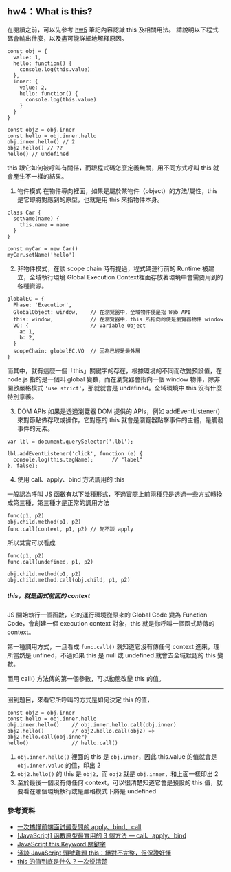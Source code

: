 ## hw4：What is this?
在閱讀之前，可以先參考 [hw5](./hw5.md) 筆記內容認識 this 及相關用法。
請說明以下程式碼會輸出什麼，以及盡可能詳細地解釋原因。
```javascript=
const obj = {
  value: 1,
  hello: function() {
    console.log(this.value)
  },
  inner: {
    value: 2,
    hello: function() {
      console.log(this.value)
    }
  }
}
  
const obj2 = obj.inner
const hello = obj.inner.hello
obj.inner.hello() // 2
obj2.hello() // ??
hello() // undefined
```

this 跟它如何被呼叫有關係，而跟程式碼怎麼定義無關，用不同方式呼叫 this 就會產生不一樣的結果。
1. 物件模式
在物件導向裡面，如果是屬於某物件（object）的方法/屬性，this 是它即將對應到的原型，也就是用 this 來指物件本身。
```javascript=
class Car {
  setName(name) {
    this.name = name
  }
}
  
const myCar = new Car()
myCar.setName('hello')
```
2. 非物件模式，在談 scope chain 時有提過，程式碼運行前的 Runtime 被建立，全域執行環境 Global Execution Context裡面存放著環境中會需要用到的各種資源。
```javascript=
globalEC = {
  Phase: 'Execution',
  GlobalObject: window,    // 在瀏覽器中，全域物件便是指 Web API
  this: window,            // 在瀏覽器中，this 所指向的便是瀏覽器物件 window
  VO: {                    // Variable Object
    a: 1,
    b: 2,
  }
  scopeChain: globalEC.VO  // 因為已經是最外層
}
```
而其中，就有這麼一個「this」關鍵字的存在，根據環境的不同而改變預設值，在 node.js 指的是一個叫 global 變數，而在瀏覽器會指向一個 window 物件，除非開啟嚴格模式 `'use strict'`，那就就會是 undefined。全域環境中 this 沒有什麼特別意義。

3. DOM APIs
如果是透過瀏覽器 DOM 提供的 APIs，例如 addEventListener() 來對節點做存取或操作，它對應的 this 就會是瀏覽器點擊事件的主體，是觸發事件的元素。
```javascript=
var lbl = document.querySelector('.lbl');

lbl.addEventListener('click', function (e) {
  console.log(this.tagName);      // "label"
}, false);
```

4. 使用 call、apply、bind 方法調用的 this

一般認為呼叫 JS 函數有以下幾種形式，不過實際上前兩種只是透過一些方式轉換成第三種，第三種才是正常的調用方法
```javascript=
func(p1, p2) 
obj.child.method(p1, p2)
func.call(context, p1, p2) // 先不談 apply
```
所以其實可以看成
```javascript=
func(p1, p2)
func.call(undefined, p1, p2)

obj.child.method(p1, p2)
obj.child.method.call(obj.child, p1, p2)
```
##### this，就是函式前面的 context
JS 開始執行一個函數，它的運行環境從原來的 Global Code 變為 Function Code，會創建一個 execution context 對象，this 就是你呼叫一個函式時傳的 context。

第一種調用方式，一旦看成 `func.call()` 就知道它沒有傳任何 context 進來，理所當然是 unfined，不過如果 this 是 null 或 undefined 就會去全域默認的 this 變數。

而用 call() 方法傳的第一個參數，可以動態改變 this 的值。

---
回到題目，來看它所呼叫的方式是如何決定 this 的值，
```javascript=
const obj2 = obj.inner
const hello = obj.inner.hello
obj.inner.hello()    // obj.inner.hello.call(obj.inner)
obj2.hello()         // obj2.hello.call(obj2) => obj2.hello.call(obj.inner)
hello()              // hello.call()
```
1. `obj.inner.hello()` 裡面的 this 是 `obj.inner`，因此 this.value 的值就會是 `obj.inner.value` 的值，印出 2
2. `obj2.hello()` 的 this 是 `obj2`，而 `obj2` 就是 `obj.inner`，和上面一樣印出 2
3. 至於最後一個沒有傳任何 context，可以很清楚知道它會是預設的 this 值，就要看在哪個環境執行或是嚴格模式下將是 undefined

### 參考資料
* [一次搞懂前端面試最愛問的 apply、bind、call](https://medium.com/schaoss-blog/%E4%B8%80%E6%AC%A1%E6%90%9E%E6%87%82%E5%89%8D%E7%AB%AF%E9%9D%A2%E8%A9%A6%E6%9C%80%E6%84%9B%E5%95%8F%E7%9A%84-apply-bind-call-708f57518776)
* [[JavaScript] 函數原型最實用的 3 個方法 — call、apply、bind](https://medium.com/@realdennis/javascript-%E8%81%8A%E8%81%8Acall-apply-bind%E7%9A%84%E5%B7%AE%E7%95%B0%E8%88%87%E7%9B%B8%E4%BC%BC%E4%B9%8B%E8%99%95-2f82a4b4dd66)
* [JavaScript this Keyword 關鍵字](https://www.fooish.com/javascript/this.html)
* [淺談 JavaScript 頭號難題 this：絕對不完整，但保證好懂](https://blog.huli.tw/2019/02/23/javascript-what-is-this/)
* [this 的值到底是什么？一次说清楚](https://zhuanlan.zhihu.com/p/23804247)